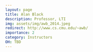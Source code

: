 ```yaml
---
layout: page
title: Alan Black
description: Professor, LTI
img: assets/img/awb_2014.jpeg
redirect: http://www.cs.cmu.edu/~awb/
importance: 2
category: Instructors
OH: TBD
---
```

